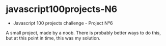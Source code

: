 # javascript100projects-N6
- Javascript 100 projects challenge - Project Nº6

A small project, made by a noob. There is probably better ways to do this, but at this point in time, this was my solution.

